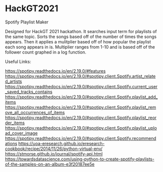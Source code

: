 # HackGT2021
Spotify Playlist Maker

Designed for HackGT 2021 hackathon. It searches input term for playlists of the same topic. Sorts the songs based off of the number of times the songs appears. Then it applies a mulitplier based off of how popular the playlist each song appears in is. Multiplier ranges from 1-10 and is based off of the follower count graphed in a log function. 


Useful Links:

https://spotipy.readthedocs.io/en/2.19.0/#features
https://spotipy.readthedocs.io/en/2.19.0/#spotipy.client.Spotify.artist_related_artists
https://spotipy.readthedocs.io/en/2.19.0/#spotipy.client.Spotify.current_user_saved_tracks_contains
https://spotipy.readthedocs.io/en/2.19.0/#spotipy.client.Spotify.playlist_add_items
https://spotipy.readthedocs.io/en/2.19.0/#spotipy.client.Spotify.playlist_remove_all_occurrences_of_items
https://spotipy.readthedocs.io/en/2.19.0/#spotipy.client.Spotify.playlist_reorder_items
https://spotipy.readthedocs.io/en/2.19.0/#spotipy.client.Spotify.playlist_upload_cover_image
https://spotipy.readthedocs.io/en/2.19.0/#spotipy.client.Spotify.recommendations
https://uoa-eresearch.github.io/eresearch-cookbook/recipe/2014/11/26/python-virtual-env/
https://stmorse.github.io/journal/spotify-api.html
https://towardsdatascience.com/using-python-to-create-spotify-playlists-of-the-samples-on-an-album-e3f20187ee5e
